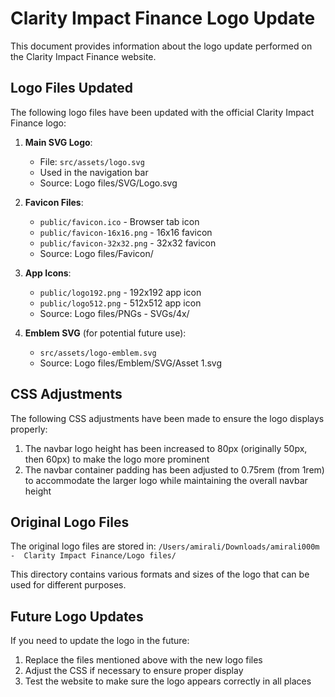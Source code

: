 # Clarity Impact Finance Logo Update

This document provides information about the logo update performed on the Clarity Impact Finance website.

## Logo Files Updated

The following logo files have been updated with the official Clarity Impact Finance logo:

1. **Main SVG Logo**: 
   - File: `src/assets/logo.svg`
   - Used in the navigation bar
   - Source: Logo files/SVG/Logo.svg

2. **Favicon Files**:
   - `public/favicon.ico` - Browser tab icon
   - `public/favicon-16x16.png` - 16x16 favicon
   - `public/favicon-32x32.png` - 32x32 favicon
   - Source: Logo files/Favicon/

3. **App Icons**:
   - `public/logo192.png` - 192x192 app icon
   - `public/logo512.png` - 512x512 app icon
   - Source: Logo files/PNGs - SVGs/4x/

4. **Emblem SVG** (for potential future use):
   - `src/assets/logo-emblem.svg`
   - Source: Logo files/Emblem/SVG/Asset 1.svg

## CSS Adjustments

The following CSS adjustments have been made to ensure the logo displays properly:

1. The navbar logo height has been increased to 80px (originally 50px, then 60px) to make the logo more prominent
2. The navbar container padding has been adjusted to 0.75rem (from 1rem) to accommodate the larger logo while maintaining the overall navbar height

## Original Logo Files

The original logo files are stored in:
`/Users/amirali/Downloads/amirali000m -  Clarity Impact Finance/Logo files/`

This directory contains various formats and sizes of the logo that can be used for different purposes.

## Future Logo Updates

If you need to update the logo in the future:

1. Replace the files mentioned above with the new logo files
2. Adjust the CSS if necessary to ensure proper display
3. Test the website to make sure the logo appears correctly in all places 
